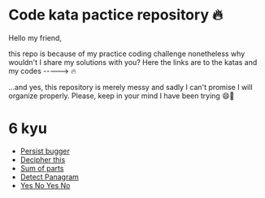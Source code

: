 Code kata pactice repository :fire:
================================

Hello my friend,

this repo is because of my practice coding challenge nonetheless why wouldn't I share my solutions with you?
Here the links are to the katas and my codes -----> :fire:

...and yes, this repository is merely messy and sadly I can't promise I will organize properly. Please, keep in your mind I have been trying :smile::duck:

# 6 kyu
* [Persist bugger](https://github.com/tothricsaj/codewar-practice/blob/master/6kyu/persistent-bugger.js)
* [Decipher this](https://github.com/tothricsaj/codewar-practice/blob/master/6kyu/decipher-this.js)
* [Sum of parts](https://github.com/tothricsaj/codewar-practice/blob/master/6kyu/sum-of-parts.js)
* [Detect Panagram](https://github.com/tothricsaj/codewar-practice/blob/master/6kyu/detect-panagram.js)
* [Yes No Yes No](https://github.com/tothricsaj/codewar-practice/blob/master/6kyu/yesNo.js)
